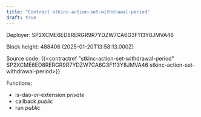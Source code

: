 ```yaml
---
title: "Contract stkinc-action-set-withdrawal-period"
draft: true
---
```

Deployer: SP2XCME6ED8RERGR9R7YDZW7CA6G3F113Y8JMVA46


 



Block height: 488406 (2025-01-20T13:58:13.000Z)

Source code: {{<contractref "stkinc-action-set-withdrawal-period" SP2XCME6ED8RERGR9R7YDZW7CA6G3F113Y8JMVA46 stkinc-action-set-withdrawal-period>}}

Functions:

* is-dao-or-extension _private_
* callback _public_
* run _public_
